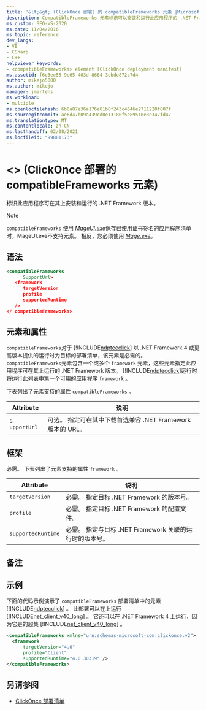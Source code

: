 ```yaml
---
title: '&lt;&gt; (ClickOnce 部署) 的 compatibleFrameworks 元素 |Microsoft Docs'
description: CompatibleFrameworks 元素标识可以安装和运行此应用程序的 .NET Framework 的版本。
ms.custom: SEO-VS-2020
ms.date: 11/04/2016
ms.topic: reference
dev_langs:
- VB
- CSharp
- C++
helpviewer_keywords:
- <compatibleFrameworks> element [ClickOnce deployment manifest]
ms.assetid: f6c3ee55-9e65-403d-8664-3ebde872c7d4
author: mikejo5000
ms.author: mikejo
manager: jmartens
ms.workload:
- multiple
ms.openlocfilehash: 6b0a87e36a176a01b8f243c4646e2711220f807f
ms.sourcegitcommit: ae6d47b09a439cd0e13180f5e89510e3e347fd47
ms.translationtype: MT
ms.contentlocale: zh-CN
ms.lasthandoff: 02/08/2021
ms.locfileid: "99881173"
---
```

# <a name="ltcompatibleframeworksgt-element-clickonce-deployment"></a>&lt;&gt; (ClickOnce 部署的 compatibleFrameworks 元素) 
标识此应用程序可在其上安装和运行的 .NET Framework 版本。

> [!NOTE]
> [](/dotnet/framework/tools/mageui-exe-manifest-generation-and-editing-tool-graphical-client) `compatibleFrameworks` 使用 [*MageUI.exe*](/dotnet/framework/tools/mageui-exe-manifest-generation-and-editing-tool-graphical-client)保存已使用证书签名的应用程序清单时，MageUI.exe不支持元素。 相反，您必须使用 [*Mage.exe*](/dotnet/framework/tools/mage-exe-manifest-generation-and-editing-tool)。

## <a name="syntax"></a>语法

```xml
<compatibleFrameworks
      SupportUrl> 
   <framework
      targetVersion
      profile
      supportedRuntime
   /> 
</ compatibleFrameworks>
```

## <a name="elements-and-attributes"></a>元素和属性
 `compatibleFrameworks`对于 [!INCLUDE[ndptecclick](../deployment/includes/ndptecclick_md.md)] 以 .NET Framework 4 或更高版本提供的运行时为目标的部署清单，该元素是必需的。 `compatibleFrameworks`元素包含一个或多个 `framework` 元素，这些元素指定此应用程序可在其上运行的 .NET Framework 版本。 [!INCLUDE[ndptecclick](../deployment/includes/ndptecclick_md.md)]运行时将运行此列表中第一个可用的应用程序 `framework` 。

 下表列出了元素支持的属性 `compatibleFrameworks` 。

|Attribute|说明|
|---------------|-----------------|
|`S` `upportUrl`|可选。 指定可在其中下载首选兼容 .NET Framework 版本的 URL。|

## <a name="framework"></a>框架
 必需。 下表列出了元素支持的属性 `framework` 。

|Attribute|说明|
|---------------|-----------------|
|`targetVersion`|必需。 指定目标 .NET Framework 的版本号。|
|`profile`|必需。 指定目标 .NET Framework 的配置文件。|
|`supportedRuntime`|必需。 指定与目标 .NET Framework 关联的运行时的版本号。|

## <a name="remarks"></a>备注

## <a name="example"></a>示例
 下面的代码示例演示了 `compatibleFrameworks` 部署清单中的元素 [!INCLUDE[ndptecclick](../deployment/includes/ndptecclick_md.md)] 。 此部署可以在上运行 [!INCLUDE[net_client_v40_long](../deployment/includes/net_client_v40_long_md.md)] 。 它还可以在 .NET Framework 4 上运行，因为它是的超集 [!INCLUDE[net_client_v40_long](../deployment/includes/net_client_v40_long_md.md)] 。

```xml
<compatibleFrameworks xmlns="urn:schemas-microsoft-com:clickonce.v2">
  <framework
      targetVersion="4.0"
      profile="Client"
      supportedRuntime="4.0.30319" />
</compatibleFrameworks>
```

## <a name="see-also"></a>另请参阅
- [ClickOnce 部署清单](../deployment/clickonce-deployment-manifest.md)